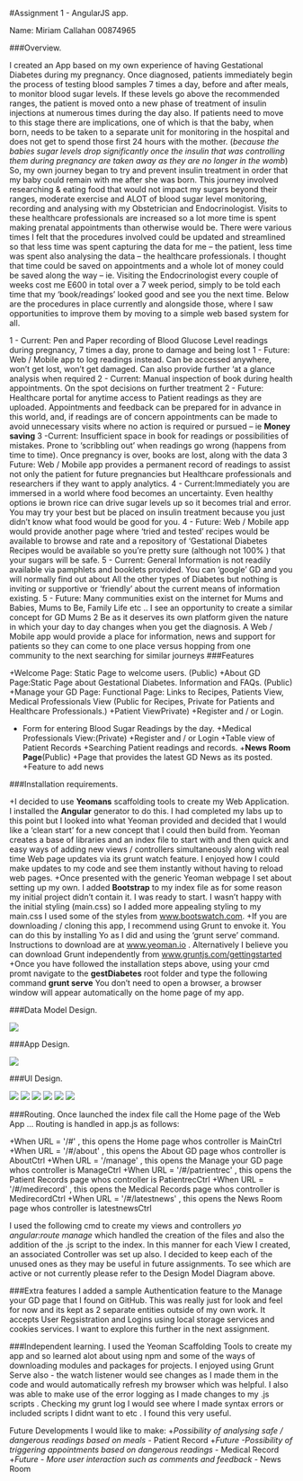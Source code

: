﻿#Assignment 1 - AngularJS app.

Name: Miriam Callahan 00874965

###Overview.

I created an App based on my own experience of having Gestational Diabetes during my pregnancy. Once diagnosed, patients immediately begin the process of testing blood samples 7 times a day, before and after meals,  to monitor blood sugar levels. If these levels go above the recommended ranges, the patient is moved onto a new phase of treatment of insulin injections at numerous times during the day also. If patients need to move to this stage there are implications, one of which is that the baby, when born, needs to be taken to a separate unit for monitoring in the hospital and does not get to spend those first 24 hours with the mother. (*because the babies sugar levels drop significantly once the insulin that was controlling them during pregnancy are taken away as they are no longer in the womb*) So, my own journey began to try and prevent insulin treatment in order that my baby could remain with me after she was born.
This journey involved researching & eating food that would not impact my sugars beyond their ranges, moderate exercise and ALOT of blood sugar level monitoring, recording and analysing with my Obstetrician and Endocrinologist. Visits to these healthcare professionals are increased so a lot more time is spent making prenatal appointments than otherwise would be. There were various times I felt that the procedures involved could be updated and streamlined so that less time was spent capturing the data for me – the patient, less time was spent also analysing the data – the healthcare professionals. I thought that time could be saved on appointments and a whole lot of money could be saved along the way – ie. Visiting the Endocrinologist every couple of weeks cost me E600 in total over a 7 week period, simply to be told each time that my ‘book/readings’ looked good and see you the next time. Below are the procedures in place currently and alongside those, where I saw opportunities to improve them by moving to a simple web based system for all. 

1 - Current: Pen and Paper recording of Blood Glucose Level readings during pregnancy, 7 times a day, prone to damage and being lost
1 - Future:  Web / Mobile app to log readings instead. Can be accessed anywhere, won’t get lost, won’t get damaged. Can also provide further ‘at a glance analysis when required
2 - Current: Manual inspection of book during health appointments. On the spot decisions on further treatment 
2 - Future: Healthcare portal for anytime access to Patient readings as they are uploaded. Appointments and feedback can be prepared for in advance in this world, and, if readings are of concern appointments can be made to avoid unnecessary visits where no action is required or pursued – ie **Money saving**
3 -Current: Insufficient space in book for readings or possibilities of mistakes. Prone to ‘scribbling out’ when readings go wrong (happens from time to time). Once pregnancy is over, books are lost, along with the data 
3 Future: Web / Mobile app provides a permanent record of readings to assist not only the patient for future pregnancies but Healthcare professionals and researchers if they want to apply analytics. 
4 - Current:Immediately you are immersed in a world where food becomes an uncertainty. Even healthy options ie brown rice can drive sugar levels up so it becomes trial and error. You may try your best but be placed on insulin treatment because you just didn’t know what food would be good for you. 
4 - Future: Web / Mobile app would provide another page where ‘tried and tested’ recipes would be available to browse and rate and a repository of ‘Gestational Diabetes Recipes would be available so you’re pretty sure (although not 100% ) that your sugars will be safe.
5 - Current: General Information is not readily available via pamphlets and booklets provided. You can ‘google’ GD and you will normally find out about All the other types of Diabetes but nothing is inviting or supportive or ‘friendly’ about the current means of information existing. 
5 - Future: Many communities exist on the internet for Mums and Babies, Mums to Be, Family Life etc .. I see an opportunity to create a similar concept for GD Mums 2 Be as it deserves its own platform given the nature in which your day to day changes when you get the diagnosis. A Web / Mobile app would provide a place for information, news and support for patients so they can come to one place versus hopping from one community to the next searching for similar journeys
###Features

+Welcome Page: Static Page to welcome users. (Public)
+About GD Page:Static Page about Gestational Diabetes. Information and FAQs. (Public)
+Manage your GD Page: Functional Page:  Links to Recipes, Patients View, Medical Professionals View (Public for Recipes, Private for Patients and Healthcare Professionals.)
+Patient ViewPrivate)
+Register and / or Login.
+ Form for entering Blood Sugar Readings by the day.
+Medical Professionals View:(Private)
+Register and / or Login
+Table view of Patient Records
+Searching Patient readings and records.
+**News Room Page**(Public)
+Page that provides the latest GD News as its posted.
+Feature to add news

###Installation requirements.

+I decided to use **Yeomans** scaffolding tools to create my Web Application. I installed the **Angular** generator to do this. I had completed my labs up to this point but I looked into what Yeoman provided and decided that I would like a ‘clean start’ for a new concept that I could then build from. Yeoman creates a base of libraries and an index file to start with and then quick and easy ways of adding new views / controllers simultaneously along with real time Web page updates via its grunt watch feature. I enjoyed how I could make updates to my code and see them instantly without having to reload web pages. 
+Once presented with the generic Yeoman webpage I set about setting up my own. I added **Bootstrap** to my index file as for some reason my initial project didn’t contain it. I was ready to start. I wasn’t happy with the initial styling (main.css) so I added more appealing styling to my main.css I used some of the styles from www.bootswatch.com. 
+If you are downloading / cloning this app, I recommend using Grunt to envoke it. You can do this by installing Yo as I did and using the ‘grunt serve’ command. Instructions to download are at www.yeoman.io . Alternatively I believe you can download Grunt independently from www.gruntjs.com/gettingstarted 
+Once you have followed the installation steps above, using your cmd promt navigate to the **gestDiabetes** root folder and type the following command **grunt serve** You don’t need to open a browser, a browser window will appear automatically on the home page of my app.

###Data Model Design.

![][Image1]

###App Design.

![][Image2]

###UI Design.

![][Image3]
![][Image4]
![][Image5]
![][Image6]
![][Image7]
![][Image8]

###Routing.
Once launched the index file call the Home page of the Web App ... Routing is handled in app.js as follows:

+When URL = '/#' , this opens the Home page whos controller is MainCtrl 
+When URL = '/#/about' , this opens the About GD page whos controller is AboutCtrl 
+When URL = '/manage' , this opens the Manage your GD page whos controller is ManageCtrl 
+When URL = '/#/patrientrec' , this opens the Patient Records page whos controller is PatientrecCtrl 
+When URL = '/#/medirecord' , this opens the Medical Records page whos controller is MedirecordCtrl 
+When URL = '/#/latestnews' , this opens the News Room page whos controller is latestnewsCtrl 

I used the following cmd to create my views and controllers *yo angular:route manage* which handled the creation of the files and also the addition of the .js script to the index. In this manner for each View I created, an associated Controller was set up also. I decided to keep each of the unused ones as they may be useful in future assignments. To see which are active or not currently please refer to the Design Model Diagram above.

###Extra features
I added a sample Authentication feature to the Manage your GD page that I found on GitHub. This was really just for look and feel for now and its kept as 2 separate entities outside of my own work. It accepts User Regsistration and Logins using local storage services and cookies services. I want to explore this further in the next assignment.

###Independent learning.
I used the Yeoman Scaffolding Tools to create my app and so learned alot about using npm and some of the ways of downloading modules and packages for projects. I enjoyed using Grunt Serve also - the watch listener would see changes as I made them in the code and would automatically refresh my browser which was helpful. I also was able to make use of the error logging as I made changes to my .js scripts . Checking my grunt log I would see where I made syntax errors or included scripts I didnt want to etc . I found this very useful.

Future Developments I would like to make:
+*Possibility of analysing safe / dangerous readings based on meals* - Patient Record
+*Future -Possibility of triggering appointments based on dangerous readings* - Medical Record
+*Future - More user interaction such as comments and feedback* - News Room


[image1]: ./DataModel.PNG
[image2]: ./DesignModel1.PNG
[image3]: ./navbar.PNG
[image4]: ./faveiconpic.PNG
[image5]: ./manage_UI_showinglinks.png
[image6]: ./recipes_thumbnail_gallery.PNG
[image7]: ./patientrec_add_delete_reading.PNG
[image8]: ./medicalrecord_search.PNG
